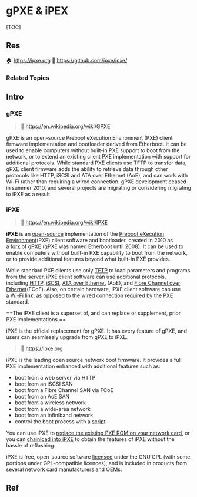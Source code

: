 # gPXE & iPEX

[TOC]



## Res
🏠 https://ipxe.org
🚧 https://github.com/ipxe/ipxe/


### Related Topics



## Intro
### gPXE
> 🔗 https://en.wikipedia.org/wiki/GPXE

gPXE is an open-source Preboot eXecution Environment (PXE) client firmware implementation and bootloader derived from Etherboot. It can be used to enable computers without built-in PXE support to boot from the network, or to extend an existing client PXE implementation with support for additional protocols. While standard PXE clients use TFTP to transfer data, gPXE client firmware adds the ability to retrieve data through other protocols like HTTP, iSCSI and ATA over Ethernet (AoE), and can work with Wi-Fi rather than requiring a wired connection.
gPXE development ceased in summer 2010, and several projects are migrating or considering migrating to iPXE as a result


### iPXE
> 🔗 https://en.wikipedia.org/wiki/IPXE

**iPXE** is an [open-source](https://en.wikipedia.org/wiki/Open-source_software "Open-source software") implementation of the [Preboot eXecution Environment](https://en.wikipedia.org/wiki/Preboot_eXecution_Environment "Preboot eXecution Environment")(PXE) client software and bootloader, created in 2010 as a [fork](https://en.wikipedia.org/wiki/Fork_(software_development) "Fork (software development)") of [gPXE](https://en.wikipedia.org/wiki/GPXE "GPXE") (gPXE was named Etherboot until 2008). It can be used to enable computers without built-in PXE capability to boot from the network, or to provide additional features beyond what built-in PXE provides.

While standard PXE clients use only [TFTP](https://en.wikipedia.org/wiki/Trivial_File_Transfer_Protocol "Trivial File Transfer Protocol") to load parameters and programs from the server, iPXE client software can use additional protocols, including [HTTP](https://en.wikipedia.org/wiki/Hypertext_Transfer_Protocol "Hypertext Transfer Protocol"), [iSCSI](https://en.wikipedia.org/wiki/ISCSI "ISCSI"), [ATA over Ethernet](https://en.wikipedia.org/wiki/ATA_over_Ethernet "ATA over Ethernet") (AoE), and [Fibre Channel over Ethernet](https://en.wikipedia.org/wiki/Fibre_Channel_over_Ethernet "Fibre Channel over Ethernet")(FCoE). Also, on certain hardware, iPXE client software can use a [Wi-Fi](https://en.wikipedia.org/wiki/Wi-Fi "Wi-Fi") link, as opposed to the wired connection required by the PXE standard. 

==The iPXE client is a superset of, and can replace or supplement, prior PXE implementations.==

iPXE is the official replacement for gPXE. It has every feature of gPXE, and users can seamlessly upgrade from gPXE to iPXE.


> 🔗 https://ipxe.org

iPXE is the leading open source network boot firmware. It provides a full PXE implementation enhanced with additional features such as:
- boot from a web server via HTTP
- boot from an iSCSI SAN
- boot from a Fibre Channel SAN via FCoE
- boot from an AoE SAN
- boot from a wireless network
- boot from a wide-area network
- boot from an Infiniband network
- control the boot process with a [script](https://ipxe.org/scripting "scripting")

You can use iPXE to [replace the existing PXE ROM on your network card](https://ipxe.org/howto/romburning "howto:romburning"), or you can [chainload into iPXE](https://ipxe.org/howto/chainloading "howto:chainloading") to obtain the features of iPXE without the hassle of reflashing.

iPXE is free, open-source software [licensed](https://ipxe.org/licensing "licensing") under the GNU GPL (with some portions under GPL-compatible licences), and is included in products from several network card manufacturers and OEMs.



## Ref
